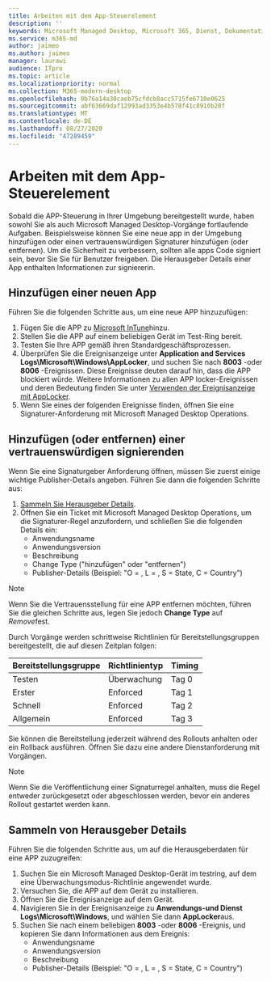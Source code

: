 ```yaml
---
title: Arbeiten mit dem App-Steuerelement
description: ''
keywords: Microsoft Managed Desktop, Microsoft 365, Dienst, Dokumentation
ms.service: m365-md
author: jaimeo
ms.author: jaimeo
manager: laurawi
audience: ITpro
ms.topic: article
ms.localizationpriority: normal
ms.collection: M365-modern-desktop
ms.openlocfilehash: 0b76a14a30caeb75cfdcb8acc5715fe6710e0625
ms.sourcegitcommit: abf63669daf12993ad3353e4b578f41c8910b20f
ms.translationtype: MT
ms.contentlocale: de-DE
ms.lasthandoff: 08/27/2020
ms.locfileid: "47289459"
---
```

# <a name="work-with-app-control"></a>Arbeiten mit dem App-Steuerelement

Sobald die APP-Steuerung in Ihrer Umgebung bereitgestellt wurde, haben sowohl Sie als auch Microsoft Managed Desktop-Vorgänge fortlaufende Aufgaben. Beispielsweise können Sie eine neue app in der Umgebung hinzufügen oder einen vertrauenswürdigen Signaturer hinzufügen (oder entfernen). Um die Sicherheit zu verbessern, sollten alle apps Code signiert sein, bevor Sie Sie für Benutzer freigeben. Die Herausgeber Details einer App enthalten Informationen zur signiererin.


## <a name="add-a-new-app"></a>Hinzufügen einer neuen App

Führen Sie die folgenden Schritte aus, um eine neue APP hinzuzufügen:

1. Fügen Sie die APP zu [Microsoft InTune](https://docs.microsoft.com/mem/intune/apps/apps-win32-app-management)hinzu.
2. Stellen Sie die APP auf einem beliebigen Gerät im Test-Ring bereit. 
3. Testen Sie Ihre APP gemäß ihren Standardgeschäftsprozessen. 
4. Überprüfen Sie die Ereignisanzeige unter **Application and Services Logs\Microsoft\Windows\AppLocker**, und suchen Sie nach **8003** -oder **8006** -Ereignissen. Diese Ereignisse deuten darauf hin, dass die APP blockiert würde. Weitere Informationen zu allen APP locker-Ereignissen und deren Bedeutung finden Sie unter [Verwenden der Ereignisanzeige mit AppLocker](https://docs.microsoft.com/windows/security/threat-protection/windows-defender-application-control/applocker/using-event-viewer-with-applocker).
5. Wenn Sie eines der folgenden Ereignisse finden, öffnen Sie eine Signaturer-Anforderung mit Microsoft Managed Desktop Operations.

## <a name="add-or-remove-a-trusted-signer"></a>Hinzufügen (oder entfernen) einer vertrauenswürdigen signierenden

Wenn Sie eine Signaturgeber Anforderung öffnen, müssen Sie zuerst einige wichtige Publisher-Details angeben. Führen Sie dann die folgenden Schritte aus:

1. [Sammeln Sie Herausgeber Details](#gather-publisher-details).
2. Öffnen Sie ein Ticket mit Microsoft Managed Desktop Operations, um die Signaturer-Regel anzufordern, und schließen Sie die folgenden Details ein:  
    - Anwendungsname 
    - Anwendungsversion 
    - Beschreibung 
    - Change Type ("hinzufügen" oder "entfernen")  
    - Publisher-Details (Beispiel: "O = <publisher name> , L = <location> , S = State, C = Country") 

> [!NOTE]
> Wenn Sie die Vertrauensstellung für eine APP entfernen möchten, führen Sie die gleichen Schritte aus, legen Sie jedoch **Change Type** auf *Remove*fest.

Durch Vorgänge werden schrittweise Richtlinien für Bereitstellungsgruppen bereitgestellt, die auf diesen Zeitplan folgen:


|Bereitstellungsgruppe  |Richtlinientyp  |Timing  |
|---------|---------|---------|
|Testen     |  Überwachung       |  Tag 0       |
|Erster     | Enforced        | Tag 1        |
|Schnell     | Enforced        |  Tag 2       |
|Allgemein     | Enforced        |  Tag 3       |


Sie können die Bereitstellung jederzeit während des Rollouts anhalten oder ein Rollback ausführen. Öffnen Sie dazu eine andere Dienstanforderung mit Vorgängen.

> [!NOTE]
> Wenn Sie die Veröffentlichung einer Signaturregel anhalten, muss die Regel entweder zurückgesetzt oder abgeschlossen werden, bevor ein anderes Rollout gestartet werden kann.

## <a name="gather-publisher-details"></a>Sammeln von Herausgeber Details

Führen Sie die folgenden Schritte aus, um auf die Herausgeberdaten für eine APP zuzugreifen:

1. Suchen Sie ein Microsoft Managed Desktop-Gerät im testring, auf dem eine Überwachungsmodus-Richtlinie angewendet wurde. 
2. Versuchen Sie, die APP auf dem Gerät zu installieren.
3. Öffnen Sie die Ereignisanzeige auf dem Gerät. 
4. Navigieren Sie in der Ereignisanzeige zu **Anwendungs-und Dienst Logs\Microsoft\Windows**, und wählen Sie dann **AppLocker**aus. 
5. Suchen Sie nach einem beliebigen **8003** -oder **8006** -Ereignis, und kopieren Sie dann Informationen aus dem Ereignis: 
    - Anwendungsname 
    - Anwendungsversion 
    - Beschreibung 
    - Publisher-Details (Beispiel: "O = <publisher name> , L = <location> , S = State, C = Country") 
